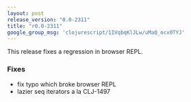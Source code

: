 ```yaml
---
layout: post
release_version: "0.0-2311"
title: "r0.0-2311"
google_group_msg: 'clojurescript/1IVqbqKlJLw/uMaQ_ocx0TYJ'
---
```


This release fixes a regression in browser REPL. 

### Fixes 
* fix typo which broke browser REPL 
* lazier seq iterators a la CLJ-1497 

